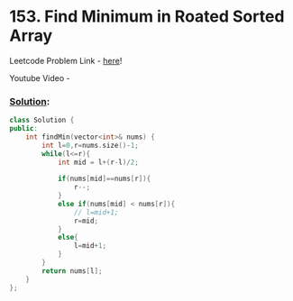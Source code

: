 # 153. Find Minimum in Roated Sorted Array

Leetcode Problem Link - [here](https://leetcode.com/problems/find-minimum-in-rotated-sorted-array/description/?envType=study-plan-v2&envId=top-100-liked)!

Youtube Video - 

### [Solution]():

```cpp
class Solution {
public:
    int findMin(vector<int>& nums) {
        int l=0,r=nums.size()-1;
        while(l<=r){
            int mid = l+(r-l)/2;
            
            if(nums[mid]==nums[r]){
                r--;
            }
            else if(nums[mid] < nums[r]){
                // l=mid+1;
                r=mid;
            }
            else{
                l=mid+1;
            }
        }
        return nums[l];
    }
};
```